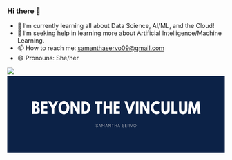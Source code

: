 ### Hi there 👋

<!--
**Vivien707/Vivien707** is a ✨ _special_ ✨ repository because its `README.md` (this file) appears on your GitHub profile. -->

<!-- Here are some ideas to get you started:

- 🔭 I’m currently working on ..
- 👯 I’m looking to collaborate on ... -->
<!-- - 💬 Ask me about ... -->
- 🌱 I’m currently learning all about Data Science, AI/ML, and the Cloud!
- 🤔 I’m seeking help in learning more about Artificial Intelligence/Machine Learning.
- 📫 How to reach me: samanthaservo09@gmail.com
- 😄 Pronouns: She/her
<!--- ⚡ Fun fact: ...-->

<img height="180em" src="https://github-readme-stats.vercel.app/api?username=samservo09&show_icons=true&hide_border=true&&count_private=true&include_all_commits=true"  />

<img height="180cm" src="https://github.com/samservo09/samantha-servo-website/blob/main/public/images/coverimg.png" />

